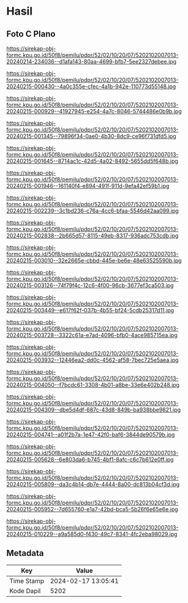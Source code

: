 # Hasil

## Foto C Plano

https://sirekap-obj-formc.kpu.go.id/50f8/pemilu/pdpr/52/02/10/20/07/5202102007013-20240214-234036--d1afa143-80aa-4699-bfb7-5ee2327debee.jpg

https://sirekap-obj-formc.kpu.go.id/50f8/pemilu/pdpr/52/02/10/20/07/5202102007013-20240215-000430--4a0c355e-cfec-4a1b-942e-110773d55148.jpg

https://sirekap-obj-formc.kpu.go.id/50f8/pemilu/pdpr/52/02/10/20/07/5202102007013-20240215-000929--41927945-e254-4a7c-8046-5744486e0b9b.jpg

https://sirekap-obj-formc.kpu.go.id/50f8/pemilu/pdpr/52/02/10/20/07/5202102007013-20240215-001345--79896f34-0ae0-4b30-8dc9-ce96f731dfd5.jpg

https://sirekap-obj-formc.kpu.go.id/50f8/pemilu/pdpr/52/02/10/20/07/5202102007013-20240215-001645--8714ac1c-42d5-4a02-8492-5655dd5f648b.jpg

https://sirekap-obj-formc.kpu.go.id/50f8/pemilu/pdpr/52/02/10/20/07/5202102007013-20240215-001946--161140f4-e894-491f-911d-9efa42ef59b1.jpg

https://sirekap-obj-formc.kpu.go.id/50f8/pemilu/pdpr/52/02/10/20/07/5202102007013-20240215-002239--3c1bd236-c76a-4cc6-bfaa-5546d42aa099.jpg

https://sirekap-obj-formc.kpu.go.id/50f8/pemilu/pdpr/52/02/10/20/07/5202102007013-20240215-002838--2b665d57-8115-49eb-8317-936adc753cdb.jpg

https://sirekap-obj-formc.kpu.go.id/50f8/pemilu/pdpr/52/02/10/20/07/5202102007013-20240215-003010--32e2665e-cbbd-445e-be6e-48e63525590b.jpg

https://sirekap-obj-formc.kpu.go.id/50f8/pemilu/pdpr/52/02/10/20/07/5202102007013-20240215-003126--74f79f4c-12c6-4f00-96cb-3677ef3ca503.jpg

https://sirekap-obj-formc.kpu.go.id/50f8/pemilu/pdpr/52/02/10/20/07/5202102007013-20240215-003449--e617f62f-037b-4b55-bf24-5cdb25317d11.jpg

https://sirekap-obj-formc.kpu.go.id/50f8/pemilu/pdpr/52/02/10/20/07/5202102007013-20240215-003728--3322c61a-e7ad-4096-bfb0-4ace985715ea.jpg

https://sirekap-obj-formc.kpu.go.id/50f8/pemilu/pdpr/52/02/10/20/07/5202102007013-20240215-003932--12446ea2-dd0c-4562-af58-7bec725e5aea.jpg

https://sirekap-obj-formc.kpu.go.id/50f8/pemilu/pdpr/52/02/10/20/07/5202102007013-20240215-004050--f7bcdc61-3308-4b01-a8be-33e6e402b248.jpg

https://sirekap-obj-formc.kpu.go.id/50f8/pemilu/pdpr/52/02/10/20/07/5202102007013-20240215-004309--dbe5d4df-687c-43d8-849b-ba938bbe9821.jpg

https://sirekap-obj-formc.kpu.go.id/50f8/pemilu/pdpr/52/02/10/20/07/5202102007013-20240215-004741--a01f2b7a-1e47-42f0-baf6-3844de90579b.jpg

https://sirekap-obj-formc.kpu.go.id/50f8/pemilu/pdpr/52/02/10/20/07/5202102007013-20240215-005628--6e803da6-b745-4bf1-8afc-c6c7b612e0ff.jpg

https://sirekap-obj-formc.kpu.go.id/50f8/pemilu/pdpr/52/02/10/20/07/5202102007013-20240215-005809--da3c4b14-db7e-4444-8a00-dc813b04cf3d.jpg

https://sirekap-obj-formc.kpu.go.id/50f8/pemilu/pdpr/52/02/10/20/07/5202102007013-20240215-005952--7d655760-e1a7-42bd-bca5-5b26f6e65e6e.jpg

https://sirekap-obj-formc.kpu.go.id/50f8/pemilu/pdpr/52/02/10/20/07/5202102007013-20240215-010229--a9a585d0-f430-49c7-8341-4fc2eba98029.jpg


## Metadata

| Key        | Value               |
| ---------- | ------------------- |
| Time Stamp | 2024-02-17 13:05:41 |
| Kode Dapil | 5202                |



